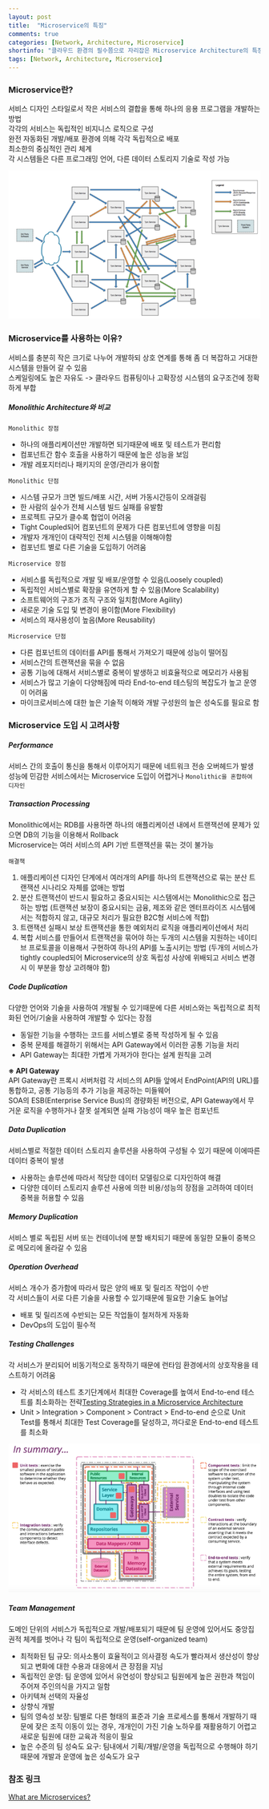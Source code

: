 ```yaml
---
layout: post
title:  "Microservice의 특징"
comments: true
categories: [Network, Architecture, Microservice]
shortinfo: "클라우드 환경의 필수쯤으로 자리잡은 Microservice Architecture의 특징을 알아본다."
tags: [Network, Architecture, Microservice]
---
```


### Microservice란?

서비스 디자인 스타일로서 작은 서비스의 결합을 통해 하나의 응용 프로그램을 개발하는 방법   
각각의 서비스는 독립적인 비지니스 로직으로 구성   
완전 자동화된 개발/배포 환경에 의해 각각 독립적으로 배포   
최소한의 중심적인 관리 체계   
각 시스템들은 다른 프로그래밍 언어, 다른 데이터 스토리지 기술로 작성 가능

![Microservice Architecture](/assets/media/20200723_microservice_1.png)

### Microservice를 사용하는 이유?

서비스를 충분히 작은 크기로 나누어 개발하되 상호 연계를 통해 좀 더 복잡하고 거대한 시스템을 만들어 갈 수 있음   
스케일링에도 높은 자유도 -> 클라우드 컴퓨팅이나 고확장성 시스템의 요구조건에 정확하게 부합

##### Monolithic Architecture와 비교

`Monolithic 장점`
- 하나의 애플리케이션만 개발하면 되기때문에 배포 및 테스트가 편리함
- 컴포넌트간 함수 호출을 사용하기 때문에 높은 성능을 보임
- 개발 레포지터리나 패키지의 운영/관리가 용이함

`Monolithic 단점`
- 시스템 규모가 크면 빌드/배포 시간, 서버 가동시간등이 오래걸림
- 한 사람의 실수가 전체 시스템 빌드 실패를 유발함
- 프로젝트 규모가 클수록 협업이 어려움
- Tight Coupled되어 컴포넌트의 문제가 다른 컴포넌트에 영향을 미침
- 개발자 개개인이 대략적인 전체 시스템을 이해해야함
- 컴포넌트 별로 다른 기술을 도입하기 어려움

`Microservice 장점`
- 서비스를 독립적으로 개발 및 배포/운영할 수 있음(Loosely coupled)
- 독립적인 서비스별로 확장을 유연하게 할 수 있음(More Scalability)
- 소프트웨어의 구조가 조직 구조와 일치함(More Agility)
- 새로운 기술 도입 및 변경이 용이함(More Flexibility)
- 서비스의 재사용성이 높음(More Reusability)

`Microservice 단점`
- 다른 컴포넌트의 데이터를 API를 통해서 가져오기 때문에 성능이 떨어짐
- 서비스간의 트랜잭션을 묶을 수 없음
- 공통 기능에 대해서 서비스별로 중복이 발생하고 비효율적으로 메모리가 사용됨
- 서비스가 많고 기술이 다양해짐에 따라 End-to-end 테스팅의 복잡도가 높고 운영이 어려움
- 마이크로서비스에 대한 높은 기술적 이해와 개발 구성원의 높은 성숙도를 필요로 함

### Microservice 도입 시 고려사항

##### Performance

서비스 간의 호출이 통신을 통해서 이루어지기 때문에 네트워크 전송 오버헤드가 발생   
성능에 민감한 서비스에서는 Microservice 도입이 어렵거나 `Monolithic을 혼합하여 디자인`

##### Transaction Processing

Monolithic에서는 RDB를 사용하면 하나의 애플리케이션 내에서 트랜잭션에 문제가 있으면 DB의 기능을 이용해서 Rollback   
Microservice는 여러 서비스의 API 기반 트랜잭션을 묶는 것이 불가능

`해결책`
1. 애플리케이션 디자인 단계에서 여러개의 API를 하나의 트랜잭션으로 묶는 분산 트랜잭션 시나리오 자체를 없애는 방법
2. 분산 트랜잭션이 반드시 필요하고 중요시되는 시스템에서는 Monolithic으로 접근하는 방법 (트랜잭션 보장이 중요시되는 금융, 제조와 같은 엔터프라이즈 시스템에서는 적합하지 않고, 대규모 처리가 필요한 B2C형 서비스에 적합)
3. 트랜잭션 실패시 보상 트랜잭션을 통한 예외처리 로직을 애플리케이션에서 처리
4. 복합 서비스를 만들어서 트랜잭션을 묶어야 하는 두개의 시스템을 지원하는 네이티브 프로토콜을 이용해서 구현하여 하나의 API를 노출시키는 방법 (두개의 서비스가 tightly coupled되어 Microservice의 상호 독립성 사상에 위배되고 서비스 변경시 이 부분을 항상 고려해야 함)

##### Code Duplication

다양한 언어와 기술을 사용하여 개발될 수 있기때문에 다른 서비스와는 독립적으로 최적화된 언어/기술을 사용하여 개발할 수 있다는 장점   
- 동일한 기능을 수행하는 코드를 서비스별로 중복 작성하게 될 수 있음
- 중복 문제를 해결하기 위해서는 API Gateway에서 이러한 공통 기능을 처리
- API Gateway는 최대한 가볍게 가져가야 한다는 설계 원칙을 고려

**※ API Gateway**   
API Gateway란 프록시 서버처럼 각 서비스의 API들 앞에서 EndPoint(API의 URL)를 통합하고, 공통 기능등의 추가 기능을 제공하는 미들웨어   
SOA의 ESB(Enterprise Service Bus)의 경량화된 버전으로, API Gateway에서 무거운 로직을 수행하거나 잘못 설계되면 실패 가능성이 매우 높은 컴포넌트

##### Data Duplication

서비스별로 적절한 데이터 스토리지 솔루션을 사용하여 구성될 수 있기 때문에 이에따른 데이터 중복이 발생   
- 사용하는 솔루션에 따라서 적당한 데이터 모델링으로 디자인하여 해결
- 다양한 데이터 스토리지 솔루션 사용에 의한 비용/성능의 장점을 고려하여 데이터 중복을 허용할 수 있음

##### Memory Duplication

서비스 별로 독립된 서버 또는 컨테이너에 분할 배치되기 때문에 동일한 모듈이 중복으로 메모리에 올라갈 수 있음

##### Operation Overhead

서비스 개수가 증가함에 따라서 많은 양의 배포 및 릴리즈 작업이 수반   
각 서비스들이 서로 다른 기술을 사용할 수 있기때문에 필요한 기술도 늘어남   
- 배포 및 릴리즈에 수반되는 모든 작업들이 철저하게 자동화
- DevOps의 도입이 필수적

##### Testing Challenges

각 서비스가 분리되어 비동기적으로 동작하기 때문에 런타임 환경에서의 상호작용을 테스트하기 어려움   
- 각 서비스의 테스트 초기단계에서 최대한 Coverage를 높여서 End-to-end 테스트를 최소화하는 전략[Testing Strategies in a Microservice Architecture](http://martinfowler.com/articles/microservice-testing/)
- Unit > Integration > Component > Contract > End-to-end 순으로 Unit Test를 통해서 최대한 Test Coverage를 달성하고, 까다로운 End-to-end 테스트를 최소화

![Microservice Testing Summary](/assets/media/20200723_microservice_2.png)

##### Team Management

도메인 단위의 서비스가 독립적으로 개발/배포되기 때문에 팀 운영에 있어서도 중앙집권적 체계를 벗어나 각 팀이 독립적으로 운영(self-organized team)
- 최적화된 팀 규모: 의사소통이 효율적이고 의사결정 속도가 빨라져서 생산성이 향상되고 변화에 대한 수용과 대응에서 큰 장점을 지님
- 독립적인 운영: 팀 운영에 있어서 유연성이 향상되고 팀원에게 높은 권한과 책임이 주어져 주인의식을 가지고 일함
- 아키텍쳐 선택의 자율성
- 상향식 개발
- 팀의 영속성 보장: 팀별로 다른 형태의 표준과 기술 프로세스를 통해서 개발하기 때문에 잦은 조직 이동이 있는 경우, 개개인이 가진 기술 노하우를 재활용하기 어렵고 새로운 팀원에 대한 교육과 적응이 필요
- 높은 수준의 팀 성숙도 요구: 팀내에서 기획/개발/운영을 독립적으로 수행해야 하기때문에 개발과 운영에 높은 성숙도가 요구

### 참조 링크

[What are Microservices?](https://medium.com/@goinhacker/microservices-a9d773c159cc)